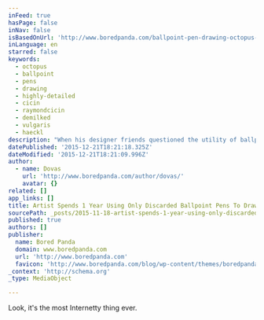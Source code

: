 ```yaml
---
inFeed: true
hasPage: false
inNav: false
isBasedOnUrl: 'http://www.boredpanda.com/ballpoint-pen-drawing-octopus-raymond-cicin/'
inLanguage: en
starred: false
keywords:
  - octopus
  - ballpoint
  - pens
  - drawing
  - highly-detailed
  - cicin
  - raymondcicin
  - demilked
  - vulgaris
  - haeckl
description: "When his designer friends questioned the utility of ballpoint pens, artist Raymond Cicin took that as a challenge. He collected their discarded ballpoint pens and spent more than a year creating this enormous and highly-detailed octopus drawing. This drawing isn't the only one - he has created other amazing artwork as well using nothing but these commonplace, lowly pens."
datePublished: '2015-12-21T18:21:18.325Z'
dateModified: '2015-12-21T18:21:09.996Z'
author:
  - name: Dovas
    url: 'http://www.boredpanda.com/author/dovas/'
    avatar: {}
related: []
app_links: []
title: Artist Spends 1 Year Using Only Discarded Ballpoint Pens To Draw Giant Octopus
sourcePath: _posts/2015-11-18-artist-spends-1-year-using-only-discarded-ballpoint-pens-to.md
published: true
authors: []
publisher:
  name: Bored Panda
  domain: www.boredpanda.com
  url: 'http://www.boredpanda.com'
  favicon: 'http://www.boredpanda.com/blog/wp-content/themes/boredpanda/favicon.ico'
_context: 'http://schema.org'
_type: MediaObject

---
```

Look, it's the most Internetty thing ever.